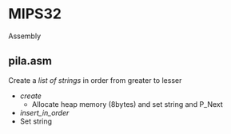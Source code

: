 # MIPS32
Assembly

## pila.asm
Create a *list of strings* in order from greater to lesser
* *create*
  * Allocate heap memory (8bytes) and set string and P_Next
 * *insert_in_order*
  * Set string 
